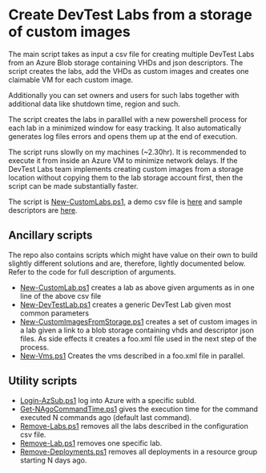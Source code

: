 # Create DevTest Labs from a storage of custom images
The main script takes as input a csv file for creating multiple DevTest Labs from an Azure Blob storage containing VHDs and json descriptors. The script creates the labs, add the VHDs as custom images and creates one claimable VM for each custom image.

Additionally you can set owners and users for such labs together with additional data like shutdown time, region and such.

The script creates the labs in paralllel with a new powershell process for each lab in a minimized window for easy tracking. It also automatically generates log files errors and opens them up at the end of execution. 

The script runs slowlly on my machines (~2.30hr). It is recommended to execute it from inside an Azure VM to minimize network delays. If the DevTest Labs team implements creating custom images from a storage location without copying them to the lab storage account first, then the script can be made substantially faster.

The script is [New-CustomLabs.ps1](./New-CustomLabs.ps1), a demo csv file is [here](demoConfig.csv) and sample descriptors are [here](./ImagesDescr).

## Ancillary scripts
The repo also contains scripts which might have value on their own to build slightly different solutions and are, therefore, lightly documented below. Refer to the code for full description of arguments.

* [New-CustomLab.ps1](./New-CustomLab.ps1) creates a lab as above given arguments as in one line of the above csv file
* [New-DevTestLab.ps1](./New-DevTestLab.ps1) creates a generic DevTest Lab given most common parameters
* [New-CustomImagesFromStorage.ps1](./New-CustomImagesFromStorage.ps1) creates a set of custom images in a lab given a link to a blob storage containing vhds and descriptor json files. As side effects it creates a foo.xml file used in the next step of the process.
* [New-Vms.ps1](./New-Vms.ps1) Creates the vms described in a foo.xml file in parallel.

## Utility scripts
* [Login-AzSub.ps1](./Login-AzSub.ps1) log into Azure with a specific subId.
* [Get-NAgoCommandTime.ps1](./Get-NAgoCommandTime.ps1) gives the execution time for the command executed N commands ago (default last command).
* [Remove-Labs.ps1](./Remove-Labs.ps1) removes all the labs described in the configuration csv file.
* [Remove-Lab.ps1](./Remove-Lab.ps1) removes one specific lab.
* [Remove-Deployments.ps1](./Remove-Deployments.ps1) removes all deployments in a resource group starting N days ago.
